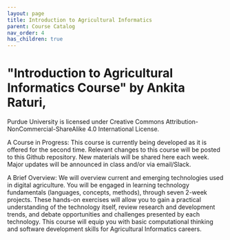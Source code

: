 ```yaml
---
layout: page
title: Introduction to Agricultural Informatics
parent: Course Catalog
nav_order: 4
has_children: true
---
```


# "Introduction to Agricultural Informatics Course" by Ankita Raturi, 
Purdue University is licensed under Creative Commons Attribution-NonCommercial-ShareAlike 4.0 International License.

A Course in Progress: This course is currently being developed as it is offered for the second time. Relevant changes to this course will be posted to this Github repository. New materials will be shared here each week. Major updates will be announced in class and/or via email/Slack.


A Brief Overview:
We will overview current and emerging technologies used in digital agriculture. You will be engaged in learning technology fundamentals (languages, concepts, methods), through seven 2-week projects. These hands-on exercises will allow you to gain a practical understanding of the technology itself, review research and development trends, and debate opportunities and challenges presented by each technology. This course will equip you with basic computational thinking and software development skills for Agricultural Informatics careers.
